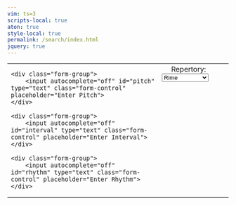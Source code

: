 ```yaml
---
vim: ts=3
scripts-local: true
aton: true
style-local: true
permalink: /search/index.html
jquery: true
---
```



<form action="#">
<table>
<tr>

<td>

	<div class="form-group">
		<input autocomplete="off" id="pitch" type="text" class="form-control" placeholder="Enter Pitch">
	</div>

	<div class="form-group">
		<input autocomplete="off" id="interval" type="text" class="form-control" placeholder="Enter Interval">
	</div>

	<div class="form-group">
		<input autocomplete="off" id="rhythm" type="text" class="form-control" placeholder="Enter Rhythm">
	</div>

</td>
<td>
	<span class="form-group">
		&nbsp;&nbsp;&nbsp;&nbsp;&nbsp;Repertory:
		<select>
			<option>Rime</option>
			<option>Gerusalemme</option>
			<option>Aminta</option>
			<option disabled>All</option>
		</select>
	</span>
		</td>
	</tr>
</table>
</form>

<div style="margin-top:50px"></div>

<div id="summary"></div>

<div style="margin-top:20px"></div>
<div id="results"></div>

<style>

th {
	font-style: italic;
	text-align: left;
}

td {
	vertical-align: top;
}

td:nth-child(2) {
	vertical-align: top;
	padding-right:20px;
}

</style>




